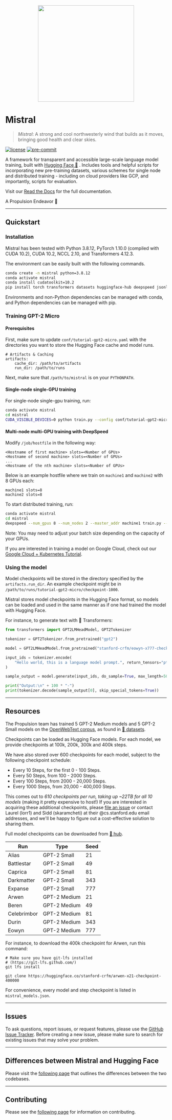 <div align="center"><img src="https://github.com/stanford-crfm/mistral/raw/main/docs/mistral_components.png" height="300px"/></div>

# Mistral

> *Mistral*: A strong and cool northwesterly wind that builds as it moves, bringing good health and clear skies.

[![license](https://img.shields.io/badge/license-Apache%202.0-green.svg)](https://opensource.org/licenses/Apache-2.0)
[![pre-commit](https://img.shields.io/badge/pre--commit-enabled-green?logo=pre-commit&logoColor=white)](https://github.com/pre-commit/pre-commit)

A framework for transparent and accessible large-scale language model training, built with [Hugging Face 🤗](https://huggingface.co/) . Includes tools
and helpful scripts for incorporating new pre-training datasets, various schemes for single node and distributed training - including on
cloud providers like GCP, and importantly, scripts for evaluation.

Visit our [Read the Docs](https://nlp.stanford.edu/mistral) for the full documentation.

A Propulsion Endeavor 🚀

---

## Quickstart

### Installation

Mistral has been tested with Python 3.8.12, PyTorch 1.10.0 (compiled with CUDA 10.2), CUDA 10.2, NCCL 2.10, and Transformers 4.12.3.

The environment can be easily built with the following commands.

```bash
conda create -n mistral python=3.8.12
conda activate mistral
conda install cudatoolkit=10.2
pip install torch transformers datasets huggingface-hub deepspeed jsonlines quinine wandb
```

Environments and non-Python dependencies can be managed with conda, and Python dependencies can be managed with pip.


### Training GPT-2 Micro

#### Prerequisites

First, make sure to update `conf/tutorial-gpt2-micro.yaml` with the directories you want to store the Hugging Face
cache and model runs.

```
# Artifacts & Caching
artifacts:
    cache_dir: /path/to/artifacts
    run_dir: /path/to/runs
```

Next, make sure that `/path/to/mistral` is on your `PYTHONPATH`.

#### Single-node single-GPU training

For single-node single-gpu training, run:

```bash
conda activate mistral
cd mistral
CUDA_VISIBLE_DEVICES=0 python train.py --config conf/tutorial-gpt2-micro.yaml --nnodes 1 --nproc_per_node 1 --training_arguments.fp16 true --training_arguments.per_device_train_batch_size 2 --run_id tutorial-gpt2-micro
```

#### Multi-node multi-GPU training with DeepSpeed

Modify `/job/hostfile` in the following way:

```
<Hostname of first machine> slots=<Number of GPUs>
<Hostname of second machine> slots=<Number of GPUs>
...
<Hostname of the nth machine> slots=<Number of GPUs>
```

Below is an example hostfile where we train on `machine1` and `machine2` with 8 GPUs each:

```
machine1 slots=8
machine2 slots=8
```

To start distributed training, run:

```bash
conda activate mistral
cd mistral
deepspeed --num_gpus 8 --num_nodes 2 --master_addr machine1 train.py --config conf/tutorial-gpt2-micro.yaml --nnodes 2 --nproc_per_node 8 --training_arguments.fp16 true --training_arguments.per_device_train_batch_size 4 --training_arguments.deepspeed conf/deepspeed/z1-conf.json --run_id tutorial-gpt2-micro-multi-node > tutorial-gpt2-micro-multi-node.out 2> tutorial-gpt2-micro-multi-node.err
```

Note: You may need to adjust your batch size depending on the capacity of your GPUs.

If you are interested in training a model on Google Cloud, check out our
[Google Cloud + Kubernetes Tutorial](https://nlp.stanford.edu/mistral/tutorials/gcp_plus_kubernetes.html).

### Using the model

Model checkpoints will be stored in the directory specified by the `artifacts.run_dir`. An example checkpoint might be
in `/path/to/runs/tutorial-gpt2-micro/checkpoint-1000`.

Mistral stores model checkpoints in the Hugging Face format, so models can be loaded and used in the same manner as if
one had trained the model with Hugging Face.

For instance, to generate text with 🤗  Transformers:

```python
from transformers import GPT2LMHeadModel, GPT2Tokenizer

tokenizer = GPT2Tokenizer.from_pretrained("gpt2")

model = GPT2LMHeadModel.from_pretrained("stanford-crfm/eowyn-x777-checkpoint-400000")

input_ids = tokenizer.encode(
    "Hello world, this is a language model prompt.", return_tensors="pt"
)

sample_output = model.generate(input_ids, do_sample=True, max_length=50, top_k=50)

print("Output:\n" + 100 * "-")
print(tokenizer.decode(sample_output[0], skip_special_tokens=True))
```

---

## Resources

The Propulsion team has trained 5 GPT-2 Medium models and 5 GPT-2 Small models on the [OpenWebText corpus](https://huggingface.co/datasets/openwebtext),
as found in [🤗  datasets](https://huggingface.co/datasets).

Checkpoints can be loaded as Hugging Face models. For each model, we provide checkpoints at 100k, 200k, 300k and 400k steps.

We have also stored over 600 checkpoints for each model, subject to the following checkpoint schedule:
- Every 10 Steps, for the first 0 - 100 Steps.
- Every 50 Steps, from 100 - 2000 Steps.
- Every 100 Steps, from 2000 - 20,000 Steps.
- Every 1000 Steps, from 20,000 - 400,000 Steps.

This comes out to _610 checkpoints per run, taking up ~22TB for all 10 models_ (making it pretty expensive to host!) If you are interested in acquiring
these additional checkpoints, please [file an issue](https://github.com/stanford-crfm/mistral/issues) or contact Laurel (lorr1) and Sidd (skaramcheti)
at their @cs.stanford.edu email addresses, and we'll be happy to figure out a cost-effective solution to sharing them.

Full model checkpoints can be downloaded from [🤗 hub](https://huggingface.co/stanford-crfm).

| Run | Type | Seed |
| --- | --- | --- |
| Alias | GPT-2 Small | 21 |
| Battlestar | GPT-2 Small | 49 |
| Caprica | GPT-2 Small | 81 |
| Darkmatter | GPT-2 Small | 343 |
| Expanse | GPT-2 Small | 777 |
| Arwen | GPT-2 Medium | 21 |
| Beren | GPT-2 Medium | 49 |
| Celebrimbor | GPT-2 Medium | 81 |
| Durin | GPT-2 Medium | 343 |
| Eowyn | GPT-2 Medium | 777 |

For instance, to download the 400k checkpoint for Arwen, run this command:

```
# Make sure you have git-lfs installed
# (https://git-lfs.github.com/)
git lfs install

git clone https://huggingface.co/stanford-crfm/arwen-x21-checkpoint-400000
```

For convenience, every model and step checkpoint is listed in `mistral_models.json`.

---

## Issues

To ask questions, report issues, or request features, please use the [GitHub Issue Tracker](https://github.com/stanford-crfm/mistral/issues).
Before creating a new issue, please make sure to search for existing issues that may solve your problem.

---

## Differences between Mistral and Hugging Face

Please visit the [following page](https://nlp.stanford.edu/mistral/hugging_face_differences.html) that outlines the
differences between the two codebases.

---

## Contributing

Please see the [following page](https://nlp.stanford.edu/mistral/contributing.html) for information on contributing.
